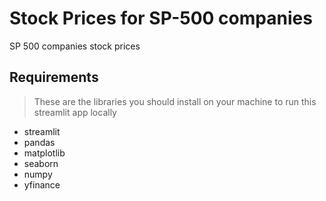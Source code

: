 # Stock Prices for SP-500 companies

 SP 500 companies stock prices

## Requirements

> These are the libraries you should install on your machine to run this streamlit app locally

* streamlit
* pandas
* matplotlib
* seaborn
* numpy
* yfinance
